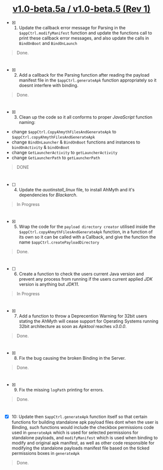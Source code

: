 # <div align="center"><ins>v1.0-beta.5a / v1.0-beta.5 (Rev 1)</div></ins>
- [x] 01. Update the callback error message for Parsing in the `$appCtrl.modifyManifest` function and update the functions call to print these callback error messages, and also update the calls in `BindOnBoot` and `BindOnLaunch`
> Done.
#
- [x] 02. Add a callback for the Parsing function after reading the payload manifest file in the `$appCtrl.generateApk` function appropriately so it doesnt interfere with binding.
> Done.
#
- [x] 03. Clean up the code so it all conforms to proper *JavaScript* function naming:
- change `$appCtrl.CopyAhmythFilesAndGenerateApk` to `$appCtrl.copyAhmythFilesAndGenerateApk`
- change `BindOnLauncher` & `BindOnBoot` functions and instances to `bindOnActivity` & `bindOnBoot`
- change `GetLauncherActivity` to `getLauncherActivity`
- change `GetLauncherPath` to `getLauncherPath`
> DONE
#
- [ ] 04. Update the *auotinstall_linux* file, to install AhMyth and it's dependencies for *Blackarch*.
> In Progress
#
- [x] 05. Wrap the code for the `payload directory creator` utilised inside the `$appCtrl.copyAhmythFilesAndGenerateApk` function, in a function of its own so it can be called with a Callback, and give the function the name `$appCtrl.createPayloadDirectory`
> Done.
#
- [ ] 06. Create a function to check the users current Java version and prevent any process from running if the users current applied *JDK* version is anything but *JDK11*.
> In Progress
#
- [x] 07. Add a function to throw a Deprecention Warning for 32bit users stating the AhMyth will cease support for Operating Systems running 32bit architecture as soon as *Apktool* reaches *v3.0.0*.
> Done.
#
- [x] 08. Fix the bug causing the broken Binding in the Server.
> Done.
#
- [x] 09. Fix the missing `logPath` printing for errors.
> Done.
#
- [x] 10: Update then `$appCtrl.generateApk` function itself so that certain functions for building standalone apk payload files dont when the user is Binding, such functions would include the checkbox permissions code used in `generateApk` which is used for selected permissions for standalone payloads, and `modifyManifest` which is used when binding to modify and original apk manifest, as well as other code responsible for modifying the standalone payloads manifest file based on the ticked permissions boxes in `generateApk`
> Done.

